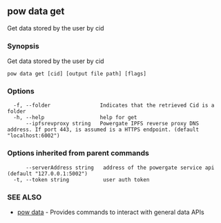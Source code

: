 ## pow data get

Get data stored by the user by cid

### Synopsis

Get data stored by the user by cid

```
pow data get [cid] [output file path] [flags]
```

### Options

```
  -f, --folder                Indicates that the retrieved Cid is a folder
  -h, --help                  help for get
      --ipfsrevproxy string   Powergate IPFS reverse proxy DNS address. If port 443, is assumed is a HTTPS endpoint. (default "localhost:6002")
```

### Options inherited from parent commands

```
      --serverAddress string   address of the powergate service api (default "127.0.0.1:5002")
  -t, --token string           user auth token
```

### SEE ALSO

* [pow data](pow_data.md)	 - Provides commands to interact with general data APIs

